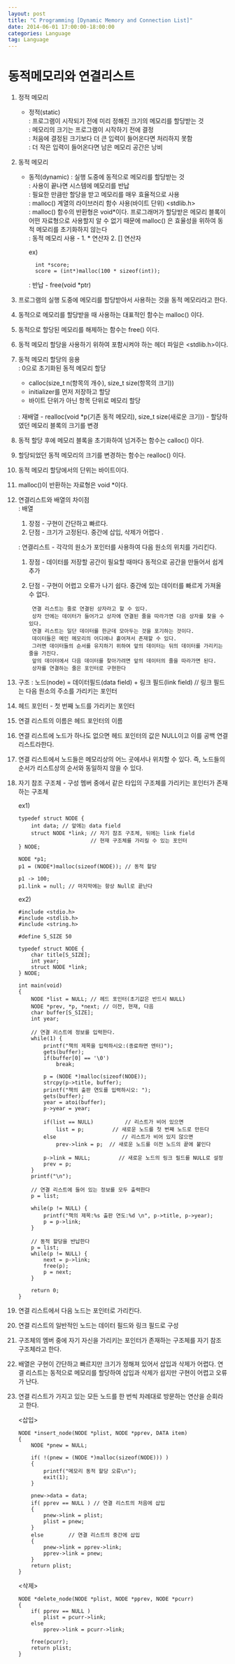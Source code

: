 ```yaml
---
layout: post
title: "C Programming [Dynamic Memory and Connection List]"
date: 2014-06-01 17:00:00-18:00:00
categories: Language
tag: Language
---
```


# 동적메모리와 연결리스트

1. 정적 메모리 
    - 정적(static)  
         : 프로그램이 시작되기 전에 미리 정해진 크기의 메모리를 할당받는 것  
         : 메모리의 크기는 프로그램이 시작하기 전에 결정  
         : 처음에 결정된 크기보다 더 큰 입력이 들어온다면 처리하지 못함  
         : 더 작은 입력이 들어온다면 남은 메모리 공간은 낭비  

2. 동적 메모리
    - 동적(dynamic)
         : 실행 도중에 동적으로 메모리를 할당받는 것   
         : 사용이 끝나면 시스템에 메모리를 반납  
         : 필요한 만큼만 할당을 받고 메모리를 매우 효율적으로 사용  
         : malloc() 계열의 라이브러리 함수 사용(바이트 단위) <stdlib.h>  
         : malloc() 함수의 반환형은 void*이다. 프로그래머가 할당받은 메모리 블록이 어떤 자료형으로 사용할지 알 수 없기 때문에 malloc() 은 효율성을 위하여 동적 메모리를 초기화하지 않는다  
         : 동적 메모리 사용 - 1. * 연산자 2. [] 연산자  

         ex) 

            int *score;
            score = (int*)malloc(100 * sizeof(int));

         : 반납 - free(void *ptr)  

3. 프로그램의 실행 도중에 메모리를 할당받아서 사용하는 것을 동적 메모리라고 한다.

4. 동적으로 메모리를 할당받을 때 사용하는 대표적인 함수는 malloc() 이다.

5. 동적으로 할당된 메모리를 해제하는 함수는 free() 이다.

6. 동적 메모리 할당을 사용하기 위하여 포함시켜야 하는 헤더 파일은 <stdlib.h>이다.

7. 동적 메모리 할당의 응용  
    : 0으로 초기화된 동적 메모리 할당   
    - calloc(size_t n(항목의 개수), size_t size(항목의 크기))  
    - initializer를 먼저 저장하고 할당  
    - 바이트 단위가 아닌 항목 단위로 메모리 할당  
    <br>
    : 재배열  
    - realloc(void *p(기존 동적 메모리), size_t size(새로운 크기))  
    - 할당하였던 메모리 블록의 크기를 변경  

8. 동적 할당 후에 메모리 블록을 초기화하여 넘겨주는 함수는 calloc() 이다.

9. 할당되었던 동적 메모리의 크기를 변경하는 함수는 realloc() 이다.

10. 동적 메모리 할당에서의 단위는 바이트이다.

11. malloc()이 반환하는 자료형은 void *이다.

12. 연결리스트와 배열의 차이점  
    : 배열 

    1. 장점 - 구현이 간단하고 빠르다.
    2. 단점 - 크기가 고정된다. 중간에 삽입, 삭제가 어렵다  .

    : 연결리스트 - 각각의 원소가 포인터를 사용하여 다음 원소의 위치를 가리킨다.
    1. 장점 - 데이터를 저장할 공간이 필요할 때마다 동적으로 공간을 만들어서 쉽게 추가
    2. 단점 - 구현이 어렵고 오류가 나기 쉽다. 중간에 있는 데이터를 빠르게 가져올 수 없다.

            연결 리스트는 줄로 연결된 상자라고 할 수 있다. 
            상자 안에는 데이터가 들어가고 상자에 연결된 줄을 따라가면 다음 상자를 찾을 수 있다. 
            연결 리스트는 일단 데이터를 한군데 모아두는 것을 포기하는 것이다. 
            데이터들은 메인 메모리의 어디에나 흩어져서 존재할 수 있다. 
            그러면 데이터들의 순서를 유지하기 위하여 앞의 데이터는 뒤의 데이터를 가리키는 줄을 가진다. 
            앞의 데이터에서 다음 데이터를 찾아가려면 앞의 데이터의 줄을 따라가면 된다.  
            상자를 연결하는 줄은 포인터로 구현한다

13. 구조 : 노드(node) = 데이터필드(data field) + 링크 필드(link field) // 링크 필드는 다음 원소의 주소를 가리키는 포인터

14. 헤드 포인터 - 첫 번째 노드를 가리키는 포인터

15. 연결 리스트의 이름은 헤드 포인터의 이름

16. 연결 리스트에 노드가 하나도 없으면 헤드 포인터의 값은 NULL이고 이를 공백 연결 리스트라한다.

17. 연결 리스트에서 노드들은 메모리상의 어느 곳에서나 위치할 수 있다. 즉, 노드들의 순서가 리스트상의 순서와 동일하지 않을 수 있다.

18. 자기 참조 구조체 - 구성 멤버 중에서 같은 타입의 구조체를 가리키는 포인터가 존재하는 구조체

    ex1)

        typedef struct NODE {
            int data; // 앞에는 data field
            struct NODE *link; // 자기 참조 구조체, 뒤에는 link field
                               // 현재 구조체를 가리킬 수 있는 포인터
        } NODE;
 
        NODE *p1;
        p1 = (NODE*)malloc(sizeof(NODE)); // 동적 할당
        
        p1 -> 100;
        p1.link = null; // 마지막에는 항상 Null로 끝난다

    ex2)

        #include <stdio.h>
        #include <stdlib.h>
        #include <string.h>
        
        #define S_SIZE 50
        
        typedef struct NODE {
            char title[S_SIZE];
            int year;
            struct NODE *link;
        } NODE;
        
        int main(void)
        {
            NODE *list = NULL; // 헤드 포인터(초기값은 반드시 NULL)
            NODE *prev, *p, *next; // 이전, 현재, 다음
            char buffer[S_SIZE];
            int year;
        
            // 연결 리스트에 정보를 입력한다.
            while(1) {
                printf("책의 제목을 입력하시오:(종료하면 엔터)");
                gets(buffer);
                if(buffer[0] == '\0')
                    break;
        
                p = (NODE *)malloc(sizeof(NODE));
                strcpy(p->title, buffer);
                printf("책의 출판 연도를 입력하시오: ");
                gets(buffer);
                year = atoi(buffer);
                p->year = year;
        
                if(list == NULL)          // 리스트가 비어 있으면
                    list = p;         // 새로운 노드를 첫 번째 노드로 만든다
                else                     // 리스트가 비어 있지 않으면
                    prev->link = p;  // 새로운 노드를 이전 노드의 끝에 붙인다
        
                p->link = NULL;         // 새로운 노드의 링크 필드를 NULL로 설정
                prev = p;
            }
            printf("\n");
        
            // 연결 리스트에 들어 있는 정보를 모두 출력한다
            p = list;
            
            while(p != NULL) {
                printf("책의 제목:%s 출판 연도:%d \n", p->title, p->year);
                p = p->link;
            }
        
            // 동적 할당을 반납한다
            p = list;
            while(p != NULL) {
                next = p->link;
                free(p);
                p = next;
            }
        
            return 0;
        }

19. 연결 리스트에서 다음 노드는 포인터로 가리킨다.
20. 연결 리스트의 일반적인 노드는 데이터 필드와 링크 필드로 구성
21. 구조체의 멤버 중에 자기 자신을 가리키는 포인터가 존재하는 구조체를 자기 참조 구조체라고 한다.
22. 배열은 구현이 간단하고 빠르지만 크기가 정해져 있어서 삽입과 삭제가 어렵다. 연결 리스트는 동적으로 메모리를 할당하여 삽입과 삭제가 쉽지만 구현이 어렵고 오류가 난다.
23. 연결 리스트가 가지고 있는 모든 노드를 한 번씩 차례대로 방문하는 연산을 순회라고 한다.  

    <삽입>
    ```angluar2
    NODE *insert_node(NODE *plist, NODE *pprev, DATA item)
    {
        NODE *pnew = NULL;
    
        if( !(pnew = (NODE *)malloc(sizeof(NODE))) )
        {
            printf("메모리 동적 할당 오류\n");
            exit(1);
        }
    
        pnew->data = data;
        if( pprev == NULL )	// 연결 리스트의 처음에 삽입
        {
            pnew->link = plist;
            plist = pnew;
        }
        else 		// 연결 리스트의 중간에 삽입
        {
            pnew->link = pprev->link;	
            pprev->link = pnew;		
        }
        return plist;
    }
    ```

    <삭제>
    ```angular2
    NODE *delete_node(NODE *plist, NODE *pprev, NODE *pcurr)
    {
        if( pprev == NULL )
            plist = pcurr->link;
        else 
            pprev->link = pcurr->link;
        
        free(pcurr);
        return plist;
    }
    ```
